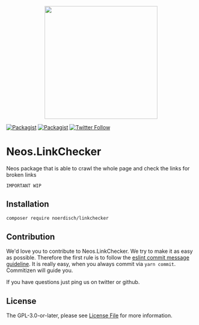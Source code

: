 <p align="center">
    <a href="https://www.noerdisch.de" target="_blank">
        <img src="https://cdn.rawgit.com/markusguenther/abe70d34f4a4621aed0ef504c5d0192b/raw/5bf0f3df328e58ba7aad067a56cbd1c15ef69491/logo_full.svg" width="300">
    </a>
</p>

[![Packagist](https://img.shields.io/packagist/l/noerdisch/linkchecker.svg?style=flat-square)](https://packagist.org/packages/noerdisch/linkchecker)
[![Packagist](https://img.shields.io/packagist/v/noerdisch/linkchecker.svg?style=flat-square)](https://packagist.org/packages/noerdisch/linkchecker)
[![Twitter Follow](https://img.shields.io/twitter/follow/noerdisch.svg?style=social&label=Follow&style=flat-square)](https://twitter.com/noerdisch)

# Neos.LinkChecker

Neos package that is able to crawl the whole page and check the links for broken links

```IMPORTANT WIP``` 

## Installation

```bash
composer require noerdisch/linkchecker
```


## Contribution

We'd love you to contribute to Neos.LinkChecker. We try to make it as easy as possible.
Therefore the first rule is to follow the [eslint commit message guideline](https://github.com/conventional-changelog-archived-repos/conventional-changelog-eslint/blob/master/convention.md).
It is really easy, when you always commit via `yarn commit`. Commitizen will guide you.

If you have questions just ping us on twitter or github.

## License
The GPL-3.0-or-later, please see [License File](LICENSE) for more information.
